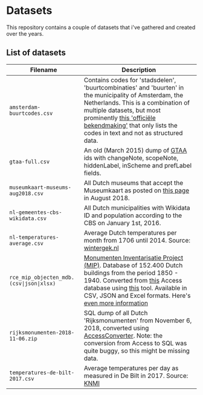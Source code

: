 # Datasets
This repository contains a couple of datasets that i've gathered and created over the years.

## List of datasets
| Filename | Description |
|----------|-------------|
| `amsterdam-buurtcodes.csv` | Contains codes for 'stadsdelen', 'buurtcombinaties' and 'buurten' in the municipality of Amsterdam, the Netherlands. This is a combination of multiple datasets, but most prominently [this 'officiële bekendmaking'](https://zoek.officielebekendmakingen.nl/gmb-2015-56979.html) that only lists the codes in text and not as structured data. |
| `gtaa-full.csv` | An old (March 2015) dump of [GTAA](http://gtaa.beeldengeluid.nl/) ids with changeNote, scopeNote, hiddenLabel, inScheme and prefLabel fields. |
| `museumkaart-museums-aug2018.csv` | All Dutch museums that accept the Museumkaart as posted on [this page](https://www.museumkaart.nl/museumkaartgeldig) in August 2018. |
| `nl-gemeentes-cbs-wikidata.csv` | All Dutch municipalities with Wikidata ID and population according to the CBS on January 1st, 2016. |
| `nl-temperatures-average.csv` | Average Dutch temperatures per month from 1706 until 2014. Source: [wintergek.nl](https://www.wintergek.nl/data/lijst-gemiddelde-temperatuur-nederland) |
| `rce_mip_objecten_mdb.(csv\|json\|xlsx)` | [Monumenten Inventarisatie Project (MIP)](https://nl.wikipedia.org/wiki/Monumenten_Inventarisatie_Project). Database of 152.400 Dutch buildings from the period 1850 - 1940. Converted from [this](https://cultureelerfgoed.nl/node/1423) Access database using [this](https://lytrax.io/blog/tools/access-converter) tool. Available in CSV, JSON and Excel formats. Here's [even more information](http://www.nationaalgeoregister.nl/geonetwork/srv/dut/catalog.search#/metadata/b18a0c7c-1120-414a-b023-68629c8a1da5?tab=general)|
| `rijksmonumenten-2018-11-06.zip` | SQL dump of all Dutch 'Rijksmonumenten' from November 6, 2018, converted using [AccessConverter](https://github.com/clytras/AccessConverter). Note: the conversion from Access to SQL was quite buggy, so this might be missing data. |
| `temperatures-de-bilt-2017.csv` | Average temperatures per day as measured in De Bilt in 2017. Source: [KNMI](http://projects.knmi.nl/klimatologie/daggegevens/selectie.cgi) |